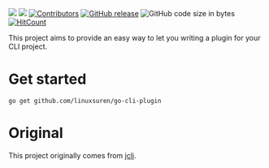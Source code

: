 [![](https://goreportcard.com/badge/linuxsuren/go-cli-plugin)](https://goreportcard.com/report/linuxsuren/go-cli-plugin)
[![](http://img.shields.io/badge/godoc-reference-5272B4.svg?style=flat-square)](https://godoc.org/github.com/linuxsuren/go-cli-plugin)
[![Contributors](https://img.shields.io/github/contributors/linuxsuren/go-cli-plugin.svg)](https://github.com/linuxsuren/go-cli-plugin/graphs/contributors)
[![GitHub release](https://img.shields.io/github/release/linuxsuren/go-cli-plugin.svg?label=release)](https://github.com/linuxsuren/go-cli-plugin/releases/latest)
![GitHub code size in bytes](https://img.shields.io/github/languages/code-size/linuxsuren/go-cli-plugin)
[![HitCount](http://hits.dwyl.com/linuxsuren/go-cli-plugin.svg)](http://hits.dwyl.com/linuxsuren/go-cli-plugin)

This project aims to provide an easy way to let you writing a plugin for your CLI project.

# Get started

`go get github.com/linuxsuren/go-cli-plugin`

# Original

This project originally comes from [jcli](https://github.com/linuxsuren/go-cli-plugin).
